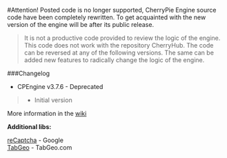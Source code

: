 #Attention!
Posted code is no longer supported, CherryPie Engine source code have been completely rewritten. To get acquainted with the new version of the engine will be after its public release.

>It is not a productive code provided to review the logic of the engine. This code does not work with the repository CherryHub.
The code can be reversed at any of the following versions. The same can be added new features to radically change the logic of the engine.

###Changelog
* CPEngine v3.7.6 - Deprecated

>* Initial version


More information in the [wiki](https://github.com/CodeBurgerINT/CherryPie-Engine/wiki)

<b>Additional libs:</b>

[reCaptcha](https://www.google.com/recaptcha/intro/index.html) - Google<br>
[TabGeo](http://tabgeo.com/) - TabGeo.com
